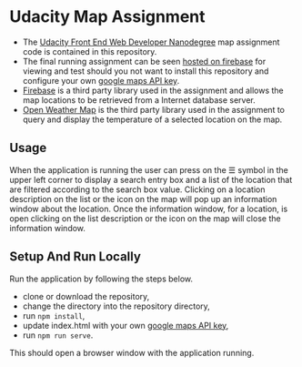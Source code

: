 # Udacity Map Assignment

  - The
    [Udacity Front End Web Developer Nanodegree](https://www.udacity.com/course/front-end-web-developer-nanodegree--nd001)
    map assignment code is contained in this repository.
  - The final running assignment can be seen
    [hosted on firebase](https://maps-a59ca.firebaseapp.com/)
    for viewing and test should you not want to install this repository and
    configure your own
    [google maps API key](https://developers.google.com/maps/documentation/javascript/get-api-key).
  - [Firebase](https://firebase.google.com/)
    is a third party library used in the assignment and allows the map locations
    to be retrieved from a Internet database server.
  - [Open Weather Map](https://openweathermap.org/)
    is the third party library used in the assignment to query and display the
    temperature of a selected location on the map.

## Usage

When the application is running the user can press on the &#9776; symbol
in the upper left corner to display a search entry box and a list of the
location that are filtered according to the search box value.
Clicking on a location description on the list or the icon on the map will
pop up an information window about the location.
Once the information window, for a location, is open clicking on the list
description or the icon on the map will close the information window.

## Setup And Run Locally

Run the application by following the steps below.

  - clone or download the repository,
  - change the directory into the repository directory,
  - run `npm install`,
  - update index.html with your own
    [google maps API key](https://developers.google.com/maps/documentation/javascript/get-api-key),
  - run `npm run serve`.

This should open a browser window with the application running.
